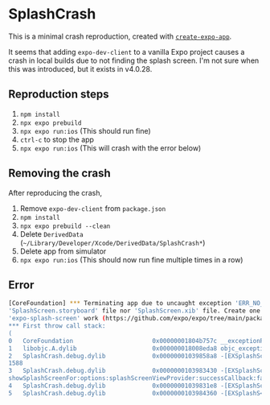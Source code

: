 # SplashCrash

This is a minimal crash reproduction, created with [`create-expo-app`](https://www.npmjs.com/package/create-expo-app).

It seems that adding `expo-dev-client` to a vanilla Expo project causes a crash in local builds due to not finding the splash screen. I'm not sure when this was introduced, but it exists in v4.0.28.

## Reproduction steps

1. `npm install`
2. `npx expo prebuild`
3. `npx expo run:ios` (This should run fine)
4. `ctrl-c` to stop the app
5. `npx expo run:ios` (This will crash with the error below)

## Removing the crash

After reproducing the crash,

1. Remove `expo-dev-client` from `package.json`
2. `npm install`
3. `npx expo prebuild --clean`
4. Delete `DerivedData` (`~/Library/Developer/Xcode/DerivedData/SplashCrash*`)
5. Delete app from simulator
6. `npx expo run:ios` (This should now run fine multiple times in a row)

## Error

``` bash
[CoreFoundation] *** Terminating app due to uncaught exception 'ERR_NO_SPLASH_SCREEN', reason: 'Couln't locate neither
'SplashScreen.storyboard' file nor 'SplashScreen.xib' file. Create one of these in the project to make
'expo-splash-screen' work (https://github.com/expo/expo/tree/main/packages/expo-splash-screen#-configure-ios).'
*** First throw call stack:
(
0   CoreFoundation                      0x00000001804b757c __exceptionPreprocess + 172
1   libobjc.A.dylib                     0x000000018008eda8 objc_exception_throw + 72
2   SplashCrash.debug.dylib             0x00000001039858a8 -[EXSplashScreenViewNativeProvider createSplashScreenView] +
1588
3   SplashCrash.debug.dylib             0x0000000103983430 -[EXSplashScreenService
showSplashScreenFor:options:splashScreenViewProvider:successCallback:failureCallback:] + 424
4   SplashCrash.debug.dylib             0x00000001039831e8 -[EXSplashScreenService showSplashScreenFor:options:] + 128
5   SplashCrash.debug.dylib             0x0000000103984360 -[EXSplashS<…>
```

